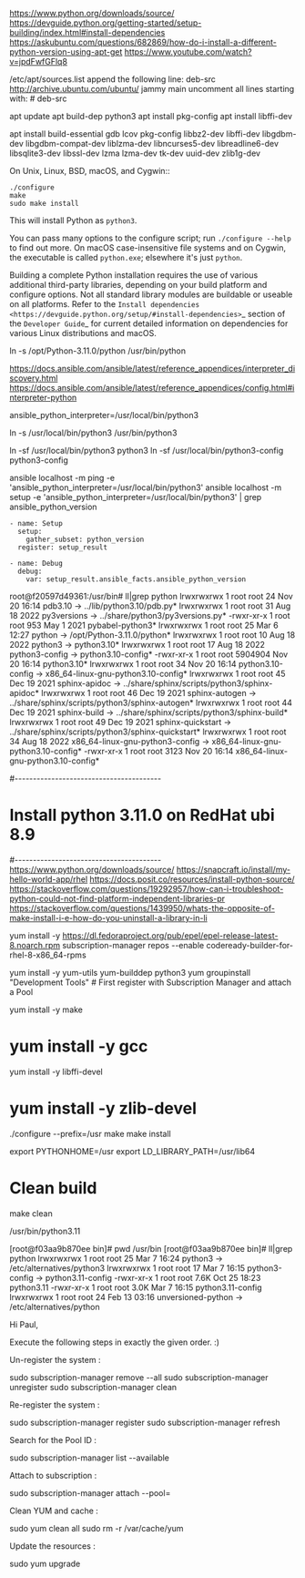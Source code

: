https://www.python.org/downloads/source/
https://devguide.python.org/getting-started/setup-building/index.html#install-dependencies
https://askubuntu.com/questions/682869/how-do-i-install-a-different-python-version-using-apt-get
https://www.youtube.com/watch?v=jpdFwfGFlq8


/etc/apt/sources.list
append the following line: deb-src http://archive.ubuntu.com/ubuntu/ jammy main
uncomment all lines starting with: # deb-src


apt update
apt build-dep python3
apt install pkg-config
apt install libffi-dev


apt install build-essential gdb lcov pkg-config libbz2-dev libffi-dev libgdbm-dev libgdbm-compat-dev liblzma-dev libncurses5-dev libreadline6-dev libsqlite3-dev libssl-dev lzma lzma-dev tk-dev uuid-dev zlib1g-dev






On Unix, Linux, BSD, macOS, and Cygwin::

    ./configure
    make
    sudo make install

This will install Python as ``python3``.

You can pass many options to the configure script; run ``./configure --help``
to find out more.  On macOS case-insensitive file systems and on Cygwin,
the executable is called ``python.exe``; elsewhere it's just ``python``.

Building a complete Python installation requires the use of various
additional third-party libraries, depending on your build platform and
configure options.  Not all standard library modules are buildable or
useable on all platforms.  Refer to the
`Install dependencies <https://devguide.python.org/setup/#install-dependencies>`_
section of the `Developer Guide`_ for current detailed information on
dependencies for various Linux distributions and macOS.



ln -s /opt/Python-3.11.0/python /usr/bin/python






https://docs.ansible.com/ansible/latest/reference_appendices/interpreter_discovery.html
https://docs.ansible.com/ansible/latest/reference_appendices/config.html#interpreter-python

ansible_python_interpreter=/usr/local/bin/python3


ln -s /usr/local/bin/python3 /usr/bin/python3


















ln -sf /usr/local/bin/python3 python3
ln -sf /usr/local/bin/python3-config python3-config



ansible localhost -m ping -e 'ansible_python_interpreter=/usr/local/bin/python3'
ansible localhost -m setup -e 'ansible_python_interpreter=/usr/local/bin/python3' | grep ansible_python_version





    - name: Setup
      setup:
        gather_subset: python_version
      register: setup_result

    - name: Debug
      debug:
        var: setup_result.ansible_facts.ansible_python_version







root@f20597d49361:/usr/bin# ll|grep python
lrwxrwxrwx 1 root root         24 Nov 20 16:14 pdb3.10 -> ../lib/python3.10/pdb.py*
lrwxrwxrwx 1 root root         31 Aug 18  2022 py3versions -> ../share/python3/py3versions.py*
-rwxr-xr-x 1 root root        953 May  1  2021 pybabel-python3*
lrwxrwxrwx 1 root root         25 Mar  6 12:27 python -> /opt/Python-3.11.0/python*
lrwxrwxrwx 1 root root         10 Aug 18  2022 python3 -> python3.10*
lrwxrwxrwx 1 root root         17 Aug 18  2022 python3-config -> python3.10-config*
-rwxr-xr-x 1 root root    5904904 Nov 20 16:14 python3.10*
lrwxrwxrwx 1 root root         34 Nov 20 16:14 python3.10-config -> x86_64-linux-gnu-python3.10-config*
lrwxrwxrwx 1 root root         45 Dec 19  2021 sphinx-apidoc -> ../share/sphinx/scripts/python3/sphinx-apidoc*
lrwxrwxrwx 1 root root         46 Dec 19  2021 sphinx-autogen -> ../share/sphinx/scripts/python3/sphinx-autogen*
lrwxrwxrwx 1 root root         44 Dec 19  2021 sphinx-build -> ../share/sphinx/scripts/python3/sphinx-build*
lrwxrwxrwx 1 root root         49 Dec 19  2021 sphinx-quickstart -> ../share/sphinx/scripts/python3/sphinx-quickstart*
lrwxrwxrwx 1 root root         34 Aug 18  2022 x86_64-linux-gnu-python3-config -> x86_64-linux-gnu-python3.10-config*
-rwxr-xr-x 1 root root       3123 Nov 20 16:14 x86_64-linux-gnu-python3.10-config*





#----------------------------------------
# Install python 3.11.0 on RedHat ubi 8.9
#----------------------------------------
https://www.python.org/downloads/source/
https://snapcraft.io/install/my-hello-world-app/rhel
https://docs.posit.co/resources/install-python-source/
https://stackoverflow.com/questions/19292957/how-can-i-troubleshoot-python-could-not-find-platform-independent-libraries-pr
https://stackoverflow.com/questions/1439950/whats-the-opposite-of-make-install-i-e-how-do-you-uninstall-a-library-in-li



yum install -y https://dl.fedoraproject.org/pub/epel/epel-release-latest-8.noarch.rpm
subscription-manager repos --enable codeready-builder-for-rhel-8-x86_64-rpms


yum install -y yum-utils
yum-builddep python3
yum groupinstall "Development Tools"  # First register with Subscription Manager and attach a Pool



yum install -y make
# yum install -y gcc
yum install -y libffi-devel
# yum install -y zlib-devel

./configure --prefix=/usr
make
make install


export PYTHONHOME=/usr
export LD_LIBRARY_PATH=/usr/lib64



# Clean build
make clean


/usr/bin/python3.11


[root@f03aa9b870ee bin]# pwd
/usr/bin
[root@f03aa9b870ee bin]# ll|grep python
lrwxrwxrwx 1 root root   25 Mar  7 16:24 python3 -> /etc/alternatives/python3
lrwxrwxrwx 1 root root   17 Mar  7 16:15 python3-config -> python3.11-config
-rwxr-xr-x 1 root root 7.6K Oct 25 18:23 python3.11
-rwxr-xr-x 1 root root 3.0K Mar  7 16:15 python3.11-config
lrwxrwxrwx 1 root root   24 Feb 13 03:16 unversioned-python -> /etc/alternatives/python










Hi Paul,

Execute the following steps in exactly the given order. :)

Un-register the system :

sudo subscription-manager remove --all
sudo subscription-manager unregister
sudo subscription-manager clean

Re-register the system :

sudo subscription-manager register
sudo subscription-manager refresh

Search for the Pool ID :

sudo subscription-manager list --available

Attach to subscription :

sudo subscription-manager attach --pool=<Pool-ID>

Clean YUM and cache :

sudo yum clean all
sudo rm -r /var/cache/yum

Update the resources :

sudo yum upgrade